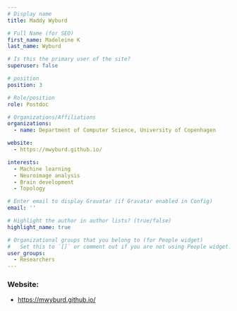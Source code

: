 ```yaml
---
# Display name
title: Maddy Wyburd

# Full Name (for SEO)
first_name: Madeleine K 
last_name: Wyburd

# Is this the primary user of the site?
superuser: false

# position
position: 3

# Role/position
role: Postdoc

# Organizations/Affiliations
organizations:
  - name: Department of Computer Science, University of Copenhagen

website:
  - https://mwyburd.github.io/

interests:
  - Machine learning
  - Neuroimage analysis
  - Brain development
  - Topology

# Enter email to display Gravatar (if Gravatar enabled in Config)
email: ''

# Highlight the author in author lists? (true/false)
highlight_name: true

# Organizational groups that you belong to (for People widget)
#   Set this to `[]` or comment out if you are not using People widget.
user_groups:
  - Researchers
---
```

### Website:
- https://mwyburd.github.io/